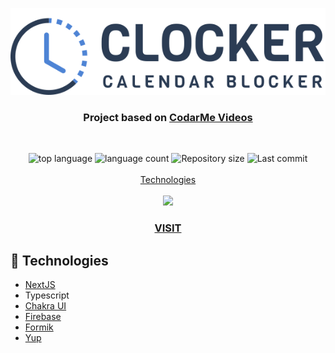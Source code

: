 <p align="center">
  <img src="public/img/logo.svg" alt="Clocker"/>
</p>
<h3 align="center">
  Project based on <a href="https://www.youtube.com/c/CodarMe/videos">CodarMe Videos</a>
</h3>
<br>
<p align="center">

  <img alt="top language" src="https://img.shields.io/github/languages/top/rafashiga/clocker-codarme?style=flat-square">
  <img alt="language count" src="https://img.shields.io/github/languages/count/rafashiga/clocker-codarme?style=flat-square">
  <img alt="Repository size" src="https://img.shields.io/github/repo-size/rafashiga/clocker-codarme?style=flat-square">
  <img alt="Last commit" src="https://img.shields.io/github/last-commit/rafashiga/clocker-codarme?style=flat-square">
  <br>
  <br>
  <a href="#space_invader-technologies">Technologies</a>
  <br>
  <br>
  <img src="./public/img/website.png">
  <br>
  <h3 align="center">
    <a href="https://clocker-codarme.vercel.app/login" target="_blank">
      <b>VISIT</b>
    </a>
  </h3>
</p>

## :space_invader: Technologies

- [NextJS](https://nextjs.org/)
- Typescript
- [Chakra UI](https://chakra-ui.com/)
- [Firebase](https://firebase.google.com/?hl=pt-br)
- [Formik](https://formik.org/)
- [Yup](https://github.com/jquense/yup)

